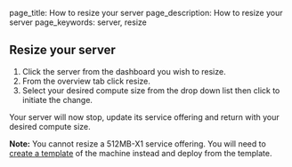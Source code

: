 page_title: How to resize your server
page_description: How to resize your server
page_keywords: server, resize

## Resize your server

1. Click the server from the dashboard you wish to resize.
2. From the overview tab click resize. 
3. Select your desired compute size from the drop down list then click to initiate the change.

Your server will now stop, update its service offering and return with your desired compute size.

**Note:** You cannot resize a 512MB-X1 service offering. You will need to [create a template](how_to_create_a_template_from_your_server.md) of the machine instead and deploy from the template.
